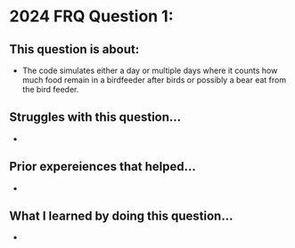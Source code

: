 # 2024 FRQ Question 1: 
## This question is about:
* The code simulates either a day or multiple days where it counts how much food remain in a birdfeeder after birds or possibly a bear eat from the bird feeder.

## Struggles with this question...
*

## Prior expereiences that helped...
*

## What I learned by doing this question...
*
